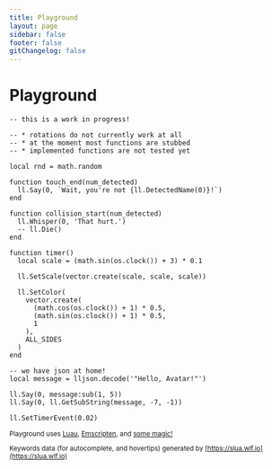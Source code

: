 ```yaml
---
title: Playground
layout: page
sidebar: false
footer: false
gitChangelog: false
---
```


<div class="relative m-5 md:mx-8 md:my-7 flex flex-col gap-3 [&>h1]:text-xl">

# Playground <Badge class="absolute right-0" type="info" text="work in progress" />

<SLuaRepl class="flex flex-col min-h-[calc(100vh-12.75rem)]" storage-key="playground">

```luau
-- this is a work in progress!

-- * rotations do not currently work at all
-- * at the moment most functions are stubbed
-- * implemented functions are not tested yet

local rnd = math.random

function touch_end(num_detected)
  ll.Say(0, `Wait, you're not {ll.DetectedName(0)}!`)
end

function collision_start(num_detected)
  ll.Whisper(0, 'That hurt.')
  -- ll.Die()
end

function timer()
  local scale = (math.sin(os.clock()) + 3) * 0.1

  ll.SetScale(vector.create(scale, scale, scale))

  ll.SetColor(
    vector.create(
      (math.cos(os.clock()) + 1) * 0.5,
      (math.sin(os.clock()) + 1) * 0.5,
      1
    ),
    ALL_SIDES
  )
end

-- we have json at home!
local message = lljson.decode('"Hello, Avatar!"')

ll.Say(0, message:sub(1, 5))
ll.Say(0, ll.GetSubString(message, -7, -1))

ll.SetTimerEvent(0.02)
```

</SLuaRepl>

<small class="text-xs text-right text-muted-foreground [&_a]:underline [&_a]:hover:text-primary-foreground">

Playground uses [Luau](https://luau.org), [Emscripten](https://emscripten.org), and [some magic!](https://github.com/gwigz/slua/tree/main/packages/slua-web)

Keywords data (for autocomplete, and hovertips) generated by [https://slua.wlf.io](https://slua.wlf.io)

</small>

</div>
